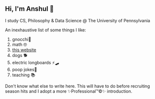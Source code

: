 ## Hi, I'm Anshul 👋

I study CS, Philosophy & Data Science @ The University of Pennsylvania

An inexhaustive list of some things I like: 
1. gnocchi🥔
2. math 🤓
3. [this website](https://www.youtube.com/watch?v=oHg5SJYRHA0)
4. dogs 🐕
5. electric longboards ⚡🛹
6. poop jokes💩
7. teaching 📚

Don't know what else to write here. This will have to do before recruiting season hits and I adopt a more ✨Professional™©✨ introduction.

<!--
**anshultripathi2699/anshultripathi2699** is a ✨ _special_ ✨ repository because its `README.md` (this file) appears on your GitHub profile.

Here are some ideas to get you started:

- 🔭 I’m currently working on ...
- 🌱 I’m currently learning ...
- 👯 I’m looking to collaborate on ...
- 🤔 I’m looking for help with ...
- 💬 Ask me about ...
- 📫 How to reach me: ...
- 😄 Pronouns: ...
- ⚡ Fun fact: ...
-->
